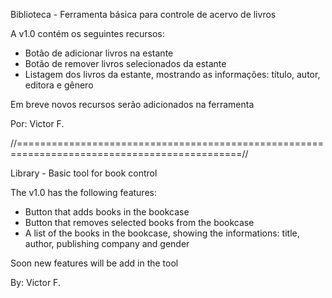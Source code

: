 Biblioteca - Ferramenta básica para controle de acervo de livros

A v1.0 contém os seguintes recursos:
- Botão de adicionar livros na estante
- Botão de remover livros selecionados da estante
- Listagem dos livros da estante, mostrando as informações: título, autor, editora e gênero

Em breve novos recursos serão adicionados na ferramenta

Por: Victor F.

//=============================================================================================//

Library - Basic tool for book control

The v1.0 has the following features:
- Button that adds books in the bookcase
- Button that removes selected books from the bookcase
- A list of the books in the bookcase, showing the informations: title, author, publishing company and gender

Soon new features will be add in the tool

By: Victor F.